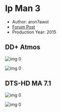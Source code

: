 # Ip Man 3

* Author: aron7awol
* [Forum Post](https://www.avsforum.com/goto/post?id=58479682)
* Production Year: 2015

## DD+ Atmos

![img 0](https://i.imgur.com/eRKKP2y.jpg)

![img 0](https://i.imgur.com/mv1VddS.png)

## DTS-HD MA 7.1

![img 0](https://i.imgur.com/Y5mZRMD.jpg)

![img 0](https://i.imgur.com/uKcEMpP.png)

